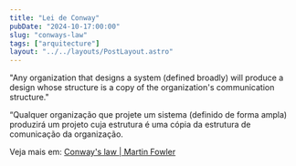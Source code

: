 ```yaml
---
title: "Lei de Conway"
pubDate: "2024-10-17:00:00"
slug: "conways-law"
tags: ["arquitecture"]
layout: "../../layouts/PostLayout.astro"
---
```


"Any organization that designs a system (defined broadly) will produce a design whose structure is a copy of the organization's communication structure."

“Qualquer organização que projete um sistema (definido de forma ampla) produzirá um projeto cuja estrutura é uma cópia da estrutura de comunicação da organização.


Veja mais em: [Conway's law | Martin Fowler](https://martinfowler.com/bliki/ConwaysLaw.html)